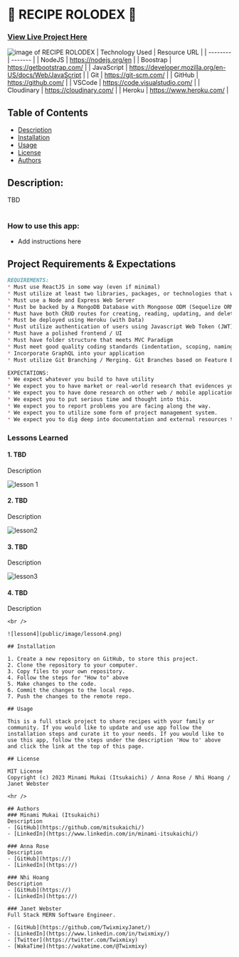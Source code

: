 # 📇 RECIPE ROLODEX 📇

### [View Live Project Here](https:// "RECIPE ROLODEX")<br />
![image of RECIPE ROLODEX](/public/image/intro.gif "image of RECIPE ROLODEX")
| Technology Used    | Resource URL |
| --------  | ------- |
| NodeJS      | https://nodejs.org/en |
| Boostrap      | https://getbootstrap.com/ |
| JavaScript | https://developer.mozilla.org/en-US/docs/Web/JavaScript |
| Git       | https://git-scm.com/ |
| GitHub     | https://github.com/ |
| VSCode    | https://code.visualstudio.com/ |
| Cloudinary    | https://cloudinary.com/ |
| Heroku    | https://www.heroku.com/ |


## Table of Contents

* [Description](#description)
* [Installation](#installation)
* [Usage](#usage)
* [License](#license)
* [Authors](#authors)

## Description:
TBD<br />
<br />

### How to use this app:

* Add instructions here

## Project Requirements & Expectations

```md
REQUIREMENTS:
* Must use ReactJS in some way (even if minimal)
* Must utilize at least two libraries, packages, or technologies that we haven’t discussed
* Must use a Node and Express Web Server
* Must be backed by a MongoDB Database with Mongoose ODM (Sequelize ORM - with Permission) 
* Must have both CRUD routes for creating, reading, updating, and deleting data
* Must be deployed using Heroku (with Data)
* Must utilize authentication of users using Javascript Web Token (JWT)
* Must have a polished frontend / UI
* Must have folder structure that meets MVC Paradigm
* Must meet good quality coding standards (indentation, scoping, naming)
* Incorporate GraphQL into your application
* Must utilize Git Branching / Merging. Git Branches based on Feature Built / GitHub Project Card, minimum of 30 meaningful commits per contributor.

EXPECTATIONS:
* We expect whatever you build to have utility
* We expect you to have market or real-world research that evidences your idea has REAL value to people.
* We expect you to have done research on other web / mobile applications in your domain.
* We expect you to put serious time and thought into this.
* We expect you to report problems you are facing along the way.
* We expect you to utilize some form of project management system.
* We expect you to dig deep into documentation and external resources to learn what you need.
```

### Lessons Learned

#### 1. TBD
Description
<br />

![lesson 1](https://)

#### 2. TBD
Description
<br />

![lesson2](https://)


#### 3. TBD
Description
<br />

![lesson3](https://)

#### 4. TBD
Description
```
<br />

![lesson4](public/image/lesson4.png)

## Installation

1. Create a new repository on GitHub, to store this project.
2. Clone the repository to your computer.
3. Copy files to your own repository.
4. Follow the steps for "How to" above
5. Make changes to the code.
6. Commit the changes to the local repo.
7. Push the changes to the remote repo.

## Usage

This is a full stack project to share recipes with your family or community. If you would like to update and use app follow the installation steps and curate it to your needs. If you would like to use this app, follow the steps under the description 'How to' above and click the link at the top of this page.

## License

MIT License
Copyright (c) 2023 Minami Mukai (Itsukaichi) / Anna Rose / Nhi Hoang / Janet Webster

<hr />

## Authors
### Minami Mukai (Itsukaichi)
Description
- [GitHub](https://github.com/mitsukaichi/)
- [LinkedIn](https://www.linkedin.com/in/minami-itsukaichi/)

### Anna Rose
Description
- [GitHub](https://)
- [LinkedIn](https://)

### Nhi Hoang
Description
- [GitHub](https://) 
- [LinkedIn](https://) 

### Janet Webster
Full Stack MERN Software Engineer.

- [GitHub](https://github.com/TwixmixyJanet/)
- [LinkedIn](https://www.linkedin.com/in/twixmixy/)
- [Twitter](https://twitter.com/Twixmixy)
- [WakaTime](https://wakatime.com/@Twixmixy)

